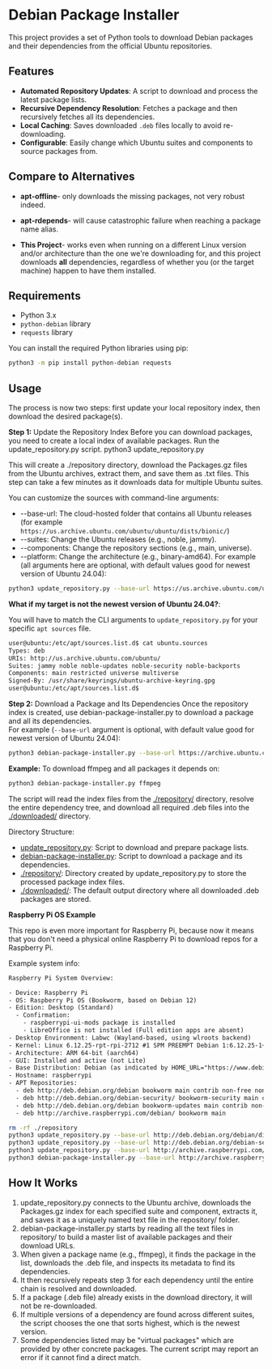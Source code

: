 # Debian Package Installer

This project provides a set of Python tools to download Debian packages and their dependencies from the official Ubuntu repositories.

## Features

-   **Automated Repository Updates**: A script to download and process the latest package lists.
-   **Recursive Dependency Resolution**: Fetches a package and then recursively fetches all its dependencies.
-   **Local Caching**: Saves downloaded `.deb` files locally to avoid re-downloading.
-   **Configurable**: Easily change which Ubuntu suites and components to source packages from.

## Compare to Alternatives

- **apt-offline**- only downloads the missing packages, not very robust indeed.

- **apt-rdepends**- will cause catastrophic failure when reaching a package name alias.

- **This Project**- works even when running on a different Linux version and/or architecture than the one we're downloading for, and this project downloads **all** dependencies, regardless of whether you (or the target machine) happen to have them installed.

## Requirements

-   Python 3.x
-   `python-debian` library
-   `requests` library

You can install the required Python libraries using pip:

```bash
python3 -m pip install python-debian requests
```

## Usage

The process is now two steps: first update your local repository index, then download the desired package(s).

**Step 1:** Update the Repository Index
Before you can download packages, you need to create a local index of available packages. Run the update_repository.py script.
python3 update_repository.py

This will create a ./repository directory, download the Packages.gz files from the Ubuntu archives, extract them, and save them as .txt files. This step can take a few minutes as it downloads data for multiple Ubuntu suites.

You can customize the sources with command-line arguments:
 * --base-url: The cloud-hosted folder that contains all Ubuntu releases (for example `https://us.archive.ubuntu.com/ubuntu/ubuntu/dists/bionic/`)
 * --suites: Change the Ubuntu releases (e.g., noble, jammy).
 * --components: Change the repository sections (e.g., main, universe).
 * --platform: Change the architecture (e.g., binary-amd64).
For example (all arguments here are optional, with default values good for newest version of Ubuntu 24.04):
```sh
python3 update_repository.py --base-url https://us.archive.ubuntu.com/ubuntu/dists --suites jammy noble noble-updates noble-security noble-backports --components main restricted universe multiverse
```

**What if my target is not the newest version of Ubuntu 24.04?**:

You will have to match the CLI arguments to `update_repository.py` for your specific `apt sources` file.
```sh
user@ubuntu:/etc/apt/sources.list.d$ cat ubuntu.sources
Types: deb
URIs: http://us.archive.ubuntu.com/ubuntu/
Suites: jammy noble noble-updates noble-security noble-backports
Components: main restricted universe multiverse
Signed-By: /usr/share/keyrings/ubuntu-archive-keyring.gpg
user@ubuntu:/etc/apt/sources.list.d$ 
```


**Step 2:** Download a Package and Its Dependencies
Once the repository index is created, use debian-package-installer.py to download a package and all its dependencies.\
For example (`--base-url` argument is optional, with default value good for newest version of Ubuntu 24.04):
```sh
python3 debian-package-installer.py --base-url https://archive.ubuntu.com/ubuntu --packages <package_name1> <package_name2> ...
```

**Example:** To download ffmpeg and all packages it depends on:
```sh
python3 debian-package-installer.py ffmpeg
```

The script will read the index files from the [./repository/](./repository/) directory, resolve the entire dependency tree, and download all required .deb files into the [./downloaded/](./downloaded/) directory.

Directory Structure:
 * [update_repository.py](./update_repository.py): Script to download and prepare package lists.
 * [debian-package-installer.py](debian-package-installer.py): Script to download a package and its dependencies.
 * [./repository/](./repository/): Directory created by update_repository.py to store the processed package index files.
 * [./downloaded/](./downloaded/): The default output directory where all downloaded .deb packages are stored.


**Raspberry Pi OS Example**

This repo is even more important for Raspberry Pi, because now it means that you don't need a physical online Raspberry Pi to download repos for a Raspberry Pi.

Example system info:
```txt
Raspberry Pi System Overview:

- Device: Raspberry Pi
- OS: Raspberry Pi OS (Bookworm, based on Debian 12)
- Edition: Desktop (Standard)
  - Confirmation:
    - raspberrypi-ui-mods package is installed
    - LibreOffice is not installed (Full edition apps are absent)
- Desktop Environment: Labwc (Wayland-based, using wlroots backend)
- Kernel: Linux 6.12.25-rpt-rpi-2712 #1 SPM PREEMPT Debian 1:6.12.25-1+rpt1 (2025-04-30)
- Architecture: ARM 64-bit (aarch64)
- GUI: Installed and active (not Lite)
- Base Distribution: Debian (as indicated by HOME_URL="https://www.debian.org/")
- Hostname: raspberrypi
- APT Repositories:
  - deb http://deb.debian.org/debian bookworm main contrib non-free non-free-firmware
  - deb http://deb.debian.org/debian-security/ bookworm-security main contrib non-free non-free-firmware
  - deb http://deb.debian.org/debian bookworm-updates main contrib non-free non-free-firmware
  - deb http://archive.raspberrypi.com/debian/ bookworm main
```

```sh
rm -rf ./repository
python3 update_repository.py --base-url http://deb.debian.org/debian/dists --suites bookworm bookworm-updates --components main contrib non-free non-free-firmware --platform binary-arm64
python3 update_repository.py --base-url http://deb.debian.org/debian-security/dists --suites bookworm-security --components main contrib non-free non-free-firmware --platform binary-arm64
python3 update_repository.py --base-url http://archive.raspberrypi.com/debian/dists --suites bookworm --components main --platform binary-arm64
python3 debian-package-installer.py --base-url http://archive.raspberrypi.com/debian,http://deb.debian.org/debian,http://deb.debian.org/debian-security --packages ffmpeg
```

## How It Works
 1. update_repository.py connects to the Ubuntu archive, downloads the Packages.gz index for each specified suite and component, extracts it, and saves it as a uniquely named text file in the repository/ folder.
 2. debian-package-installer.py starts by reading all the text files in repository/ to build a master list of available packages and their download URLs.
 3. When given a package name (e.g., ffmpeg), it finds the package in the list, downloads the .deb file, and inspects its metadata to find its dependencies.
 4. It then recursively repeats step 3 for each dependency until the entire chain is resolved and downloaded.
 5. If a package (.deb file) already exists in the download directory, it will not be re-downloaded.
 6. If multiple versions of a dependency are found across different suites, the script chooses the one that sorts highest, which is the newest version.
 7. Some dependencies listed may be "virtual packages" which are provided by other concrete packages. The current script may report an error if it cannot find a direct match.
